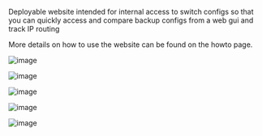 Deployable website intended for internal access to switch configs so that you can quickly access and compare backup configs from a web gui and track IP routing

More details on how to use the website can be found on the howto page.


![image](https://github.com/user-attachments/assets/a8160367-6bd2-41a5-a2f8-c99c526ef2d2)

![image](https://github.com/user-attachments/assets/bfcc9762-518e-453c-8e36-6dfa9381f3ec)

![image](https://github.com/user-attachments/assets/0a2b39a8-f3d9-4cf5-bed5-0beffb387733)

![image](https://github.com/user-attachments/assets/714c9d33-e10c-4ff8-9a0e-a02cb8b923c9)

![image](https://github.com/user-attachments/assets/6c614175-c88a-4626-9392-6451a6a825d6)
